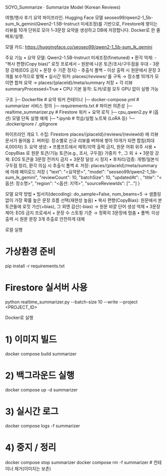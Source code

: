 SOYO_Summarize · Summarize Model (Korean Reviews)

여행/행사 후기 요약 파이프라인.
Hugging Face 모델 seoseo99/qwen2-1_5b-sum_lk_gemini(Qwen2-1.5B-Instruct 미세조정)를 기반으로, Firestore에 쌓이는 리뷰를 10개 단위로 모아 1–3문장 요약을 생성하고 DB에 저장합니다. Docker로 한 줄 배포/실행.

모델 카드: https://huggingface.co/seoseo99/qwen2-1_5b-sum_lk_gemini


주요 기능
	•	요약 모델: Qwen2-1.5B-Instruct 미세조정(finetuned)
	•	환각 억제:
	  -	“복사 편향(Copy bias)” 로짓 프로세서 – 원문에 나온 토큰/조사/구두점을 우대
	  -	3문장 강제(EOS 금지 + 문장 수 기준 정지)
	  -	추출식 폴백 – 이상 출력 시 원문에서 문장 3개를 보수적으로 발췌
	•	실시간 워커: places/*/reviews/* 를 구독 → 장소별 10개가 모이면 합쳐 요약 → places/{placeId}/meta/summary 저장 + 각 리뷰 summaryProcessed=True
	•	CPU 기본 동작: 도커/로컬 모두 GPU 없이 실행 가능


구조
├─ Dockerfile                # 요약 워커 컨테이너
├─ docker-compose.yml        # summarizer 서비스 정의
├─ requirements.txt          # 파이썬 의존성
├─ realtime_summarizer.py    # Firestore 워커 + 요약 로직
├─ cpu_qwen2.py              # (옵션) 모델 단독 실행 예제
├─ *.ipynb                   # 학습/실험 노트북 (LoRA 등)
└─ .dockerignore / .gitignore


파이프라인 개요
	1.	수집: Firestore places/{placeId}/reviews/{reviewId} 에 리뷰 문서가 들어옴
	2.	버퍼링: 장소별로 신규 리뷰를 버퍼에 쌓아 10개가 되면 합침(최대 4,000자)
	3.	요약 생성:
	•	프롬프트에서 제목/지역 출력 금지, 원문 어휘 위주 사용
	•	CopyBias 로 원문 토큰/기능 토큰(e.g., 조사, 구두점) 가중치 ↑, 그 외 ↓
	•	3문장 강제: EOS 토큰을 3문장 전까지 금지 + 3문장 달성 시 정지
	•	후처리/검증: 개행/일본식 구두점 정리, 환각 의심 시 추출식 폴백
	4.	저장: places/{placeId}/meta/summary 에 아래 페이로드 저장
{
  "text": "<요약문>",
  "model": "seoseo99/qwen2-1_5b-sum_lk_gemini",
  "reviewCount": 10,
  "batchSize": 10,
  "updatedAt": <server timestamp>,
  "title": "<옵션: 장소명>",
  "region": "<옵션: 지역>",
  "sourceReviewIds": ["..."]
}


모델 요약 방법
	•	빔서치(decoding): do_sample=False, num_beams=5 → 샘플링 없이 가장 확률 높은 문장 흐름 선택(재현성 높음)
	•	복사 편향(CopyBias): 원문에서 본 토큰들에 로짓 가산(+bias), 그 외엔 감산(-bias) → 원문 바깥 단어 생성 억제
	•	3문장 제어: EOS 금지 프로세서 + 문장 수 스토핑 기준 → 정확히 3문장에 멈춤
	•	폴백: 이상 출력 시 원문 문장 3개 추출로 안전하게 대체

로컬 실행
# 가상환경 준비
pip install -r requirements.txt
# Firestore 실서버 사용
python realtime_summarizer.py --batch-size 10 --write --project <PROJECT_ID>


Docker로 실행
# 1) 이미지 빌드
docker compose build summarizer
# 2) 백그라운드 실행
docker compose up -d summarizer
# 3) 실시간 로그
docker compose logs -f summarizer
# 4) 중지 / 정리
docker compose stop summarizer
docker compose rm -f summarizer  # 컨테이너 제거(이미지는 보존)

